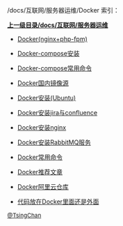 /docs/互联网/服务器运维/Docker 索引：


**[上一级目录/docs/互联网/服务器运维](/docs/互联网/服务器运维/index.md)**

- [Docker(nginx+php-fpm)](/docs/互联网/服务器运维/Docker/Docker(nginx+php-fpm).md)

- [Docker-compose安装](/docs/互联网/服务器运维/Docker/Docker-compose安装.md)

- [Docker-compose常用命令](/docs/互联网/服务器运维/Docker/Docker-compose常用命令.md)

- [Docker国内镜像源](/docs/互联网/服务器运维/Docker/Docker国内镜像源.md)

- [Docker安装(Ubuntu)](/docs/互联网/服务器运维/Docker/Docker安装(Ubuntu).md)

- [Docker安装jira与confluence](/docs/互联网/服务器运维/Docker/Docker安装jira与confluence.md)

- [Docker安装nginx](/docs/互联网/服务器运维/Docker/Docker安装nginx.md)

- [Docker安装RabbitMQ服务](/docs/互联网/服务器运维/Docker/Docker安装RabbitMQ服务.md)

- [Docker常用命令](/docs/互联网/服务器运维/Docker/Docker常用命令.md)

- [Docker推荐文章](/docs/互联网/服务器运维/Docker/Docker推荐文章.md)

- [Docker阿里云仓库](/docs/互联网/服务器运维/Docker/Docker阿里云仓库.md)

- [代码放在Docker里面还是外面](/docs/互联网/服务器运维/Docker/代码放在Docker里面还是外面.md)


<font size=2 color='grey'> [@TsingChan](https://github.com/tsingchan) </font>